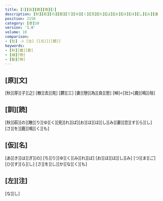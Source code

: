 ```yaml
---
title: [（][詠][鹿][鳴][）]
description: [秋][萩][の][散][り][ゆ][く][見][れ][ば][お][ほ][ほ][し][み][妻][恋][す][ら][し][さ][を][鹿][鳴][く][も]
position: 2150
category: [巻]10
version: '1.0'
volume: 10
comparison:
- [牡] -> [壮] [[元]][[類]]
keywords:
- [秋][雑][歌]
- [植][物]
- [動][物]
---
```


## [原][文]

[秋][芽][子][之] [散][去][見] [欝][三] [妻][戀][為][良][思] [棹]<[壮]>[鹿][鳴][母]

## [訓][読]

[秋][萩][の][散][り][ゆ][く][見][れ][ば][お][ほ][ほ][し][み][妻][恋][す][ら][し][さ][を][鹿][鳴][く][も]

## [仮][名]

[あ][き][は][ぎ][の] [ち][り][ゆ][く][み][れ][ば] [お][ほ][ほ][し][み] [つ][ま][ご][ひ][す][ら][し] [さ][を][し][か][な][く][も]

## [左][注]

[な][し]
